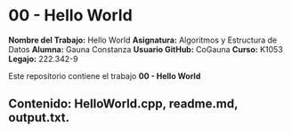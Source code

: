 # 00 - Hello World
**Nombre del Trabajo:** Hello World
**Asignatura:** Algoritmos y Estructura de Datos
**Alumna:** Gauna Constanza
**Usuario GitHub:** CoGauna
**Curso:** K1053
**Legajo:** 222.342-9

Este repositorio contiene el trabajo **00 - Hello World**
## Contenido: HelloWorld.cpp, readme.md, output.txt.